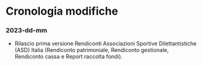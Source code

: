 # Cronologia modifiche
### 2023-dd-mm
* Rilascio prima versione Rendiconti Associazioni Sportive Dilettantistiche (ASD) Italia (Rendiconto patrimoniale, Rendiconto gestionale, Rendiconto cassa e Report raccolta fondi).  
